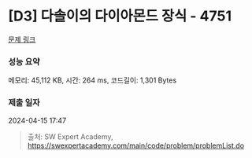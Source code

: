 # [D3] 다솔이의 다이아몬드 장식 - 4751 

[문제 링크](https://swexpertacademy.com/main/code/problem/problemDetail.do?contestProbId=AWSNw5jKzwMDFAUr) 

### 성능 요약

메모리: 45,112 KB, 시간: 264 ms, 코드길이: 1,301 Bytes

### 제출 일자

2024-04-15 17:47



> 출처: SW Expert Academy, https://swexpertacademy.com/main/code/problem/problemList.do